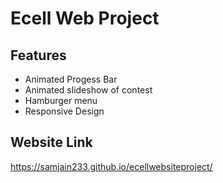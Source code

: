 <h1>Ecell Web Project</h1>
<h2>Features</h2>
<ul>
    <li>Animated Progess Bar</li>
    <li>Animated slideshow of contest</li>
    <li>Hamburger menu</li>
    <li>Responsive Design</li>
</ul>


<h2>Website Link</h2>
<a href="https://samjain233.github.io/ecellwebsiteproject/">https://samjain233.github.io/ecellwebsiteproject/</a>
